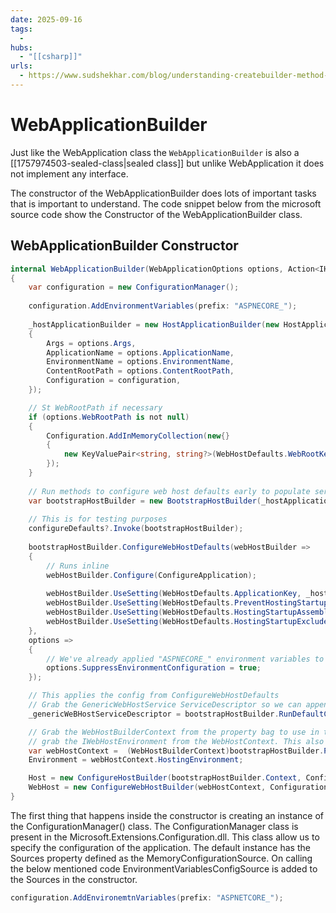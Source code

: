```yaml
---
date: 2025-09-16
tags:
  - 
hubs:
  - "[[csharp]]"
urls:
  - https://www.sudshekhar.com/blog/understanding-createbuilder-method-in-aspnetcore
---
```

# WebApplicationBuilder
Just like the WebApplication class the `WebApplicationBuilder` is also a [[1757974503-sealed-class|sealed class]] but unlike WebApplication it does not implement any interface.

The constructor of the WebApplicationBuilder does lots of important tasks that is important to understand. The code snippet below from the microsoft source code show the Constructor of the WebApplicationBuilder class.

## WebApplicationBuilder Constructor

```cs
internal WebApplicationBuilder(WebApplicationOptions options, Action<IHostBuilder>? configureDefaults = null)
{
    var configuration = new ConfigurationManager();
    
    configuration.AddEnvironmentVariables(prefix: "ASPNECORE_");
    
    _hostApplicationBuilder = new HostApplicationBuilder(new HostApplicationBuilderSettings
    {
        Args = options.Args,
        ApplicationName = options.ApplicationName,
        EnvironmentName = options.EnvironmentName,
        ContentRootPath = options.ContentRootPath,
        Configuration = configuration,
    });

    // St WebRootPath if necessary
    if (options.WebRootPath is not null)
    {
        Configuration.AddInMemoryCollection(new{}
        {
            new KeyValuePair<string, string?>(WebHostDefaults.WebRootKey, options.WebRootPath),
        });
    }
    
    // Run methods to configure web host defaults early to populate services
    var bootstrapHostBuilder = new BootstrapHostBuilder(_hostApplicationBuilder);
    
    // This is for testing purposes
    configureDefaults?.Invoke(bootstrapHostBuilder);
    
    bootstrapHostBuilder.ConfigureWebHostDefaults(webHostBuilder =>
    {
        // Runs inline
        webHostBuilder.Configure(ConfigureApplication);
        
        webHostBuilder.UseSetting(WebHostDefaults.ApplicationKey, _hostApplicationBuilder.Environment.ApplicationName ?? "");
        webHostBuilder.UseSetting(WebHostDefaults.PreventHostingStartupKey, Configuration[WebHostDefaults.PreventHostingStartupKey]);
        webHostBuilder.UseSetting(WebHostDefaults.HostingStartupAssembliesKey, Configuration[WebHostDefaults.HostingStartupAssembliesKey]);
        webHostBuilder.UseSetting(WebHostDefaults.HostingStartupExcludeAssembliesKey, Configuration[WebHostDefaults.HostingStartupExcludeAssembliesKey]);
    },
    options =>
    {
        // We've already applied "ASPNECORE_" environment variables to hosting config
        options.SuppressEnvironmentConfiguration = true;
    });

    // This applies the config from ConfigureWebHostDefaults
    // Grab the GenericWebHostService ServiceDescriptor so we can append it after any user-added IHostedServices during Build();
    _genericWeBHostServiceDescriptor = bootstrapHostBuilder.RunDefaultCallbacks();

    // Grab the WebHostBuilderContext from the property bag to use in the ConfigureWebHostBuilder. Then
    // grab the IWebHostEnvironment from the WebHostContext. This also matches the instance in the IServiceCollection.
    var webHostContext =  (WebHostBuilderContext)bootstrapHostBuilder.Properties[typeof(WebHostBuilderContext)];
    Environment = webHostContext.HostingEnvironment;

    Host = new ConfigureHostBuilder(bootstrapHostBuilder.Context, Configuration, Services);
    WebHost = new ConfigureWebHostBuilder(webHostContext, Configuration, Services);
}
```
The first thing that happens inside the constructor is creating an instance of the ConfigurationManager() class. The ConfigurationManager class is present in the Microsoft.Extensions.Configuration.dll. This class allow us to specify the configuration of the application. The default instance has the Sources property defined as the MemoryConfigurationSource. On calling the below mentioned code EnvironmentVariablesConfigSource is added to the Sources in the constructor.

```cs
configuration.AddEnvironemtnVariables(prefix: "ASPNETCORE_");
```

